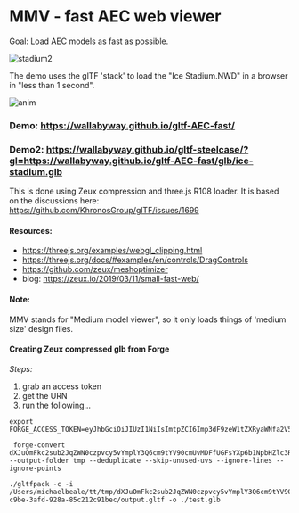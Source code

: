 # MMV - fast AEC web viewer

Goal: Load AEC models as fast as possible.

![stadium2](https://user-images.githubusercontent.com/440241/71235962-8179fd00-22b2-11ea-8f11-dd8c28668251.jpg)

The demo uses the glTF 'stack' to load the "Ice Stadium.NWD" in a browser in "less than 1 second". 

![anim](https://user-images.githubusercontent.com/440241/71212884-17883600-2267-11ea-857f-74ed4223c119.gif)

### Demo: https://wallabyway.github.io/gltf-AEC-fast/

### Demo2: https://wallabyway.github.io/gltf-steelcase/?gl=https://wallabyway.github.io/gltf-AEC-fast/glb/ice-stadium.glb

This is done using Zeux compression and three.js R108 loader.  It is based on the discussions here:  https://github.com/KhronosGroup/glTF/issues/1699



#### Resources:
- https://threejs.org/examples/webgl_clipping.html
- https://threejs.org/docs/#examples/en/controls/DragControls
- https://github.com/zeux/meshoptimizer
- blog: https://zeux.io/2019/03/11/small-fast-web/


#### Note: 
MMV stands for "Medium model viewer", so it only loads things of 'medium size' design files.


#### Creating Zeux compressed glb from Forge

*Steps:*

1. grab an access token
2. get the URN
3. run the following...

```
export FORGE_ACCESS_TOKEN=eyJhbGciOiJIUzI1NiIsImtpZCI6Imp3dF9zeW1tZXRyaWNfa2V5In0.eyJjbGllbnRfaWQiOiJHYjNobDY5S21YOGpQQkJnQXJtU1RRNmdDR3Bna3VCaiIsImV4cCI6MTU3Njc0NzQ0MSwic2NvcGUiOlsiZGF0YTpyZWFkIiwiZGF0YTp3cml0ZSIsImRhdGE6Y3JlYXRlIiwiYnVja2V0OnJlYWQiLCJidWNrZXQ6ZGVsZXRlIiwiYnVja2V0OnVwZGF0ZSIsImJ1Y2tldDpjcmVhdGUiXSwiYXVkIjoiaHR0cHM6Ly9hdXRvZGVzay5jb20vYXVkL2p3dGV4cDYwIiwianRpIjoiVDVqbTNIV05BWGp4ZkFEd1lhZWJPUXRzcHEzNjVqYXNqYVhLRDBkc25RVXU1YWJoQ29QZHZYam1TQm8yemQzSSJ9.jQA8QR4Y9Nqy9uKFCWMJlWjAmYX2SmitSACOb4MKxHM

 forge-convert dXJuOmFkc2sub2JqZWN0czpvcy5vYmplY3Q6cm9tYV90cmUvMDFfUGFsYXp6b1NpbHZlc3RyaVJpdmFsZGlfTWFzdGVyLnJ2dA --output-folder tmp --deduplicate --skip-unused-uvs --ignore-lines --ignore-points

./gltfpack -c -i /Users/michaelbeale/tt/tmp/dXJuOmFkc2sub2JqZWN0czpvcy5vYmplY3Q6cm9tYV90cmUvMDFfUGFsYXp6b1NpbHZlc3RyaVJpdmFsZGlfTWFzdGVyLnJ2dA/a90e31dc-c9be-3afd-928a-85c212c91bec/output.gltf -o ./test.glb
```
